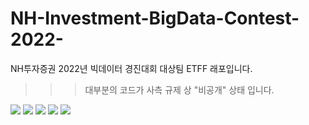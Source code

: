 # NH-Investment-BigData-Contest-2022-
NH투자증권 2022년 빅데이터 경진대회 대상팀 ETFF 래포입니다.

>>> 대부분의 코드가 사측 규제 상 "비공개" 상태 입니다.

![](https://github.com/Becky-Kwon/NH-Investment-BigData-Contest-2022-/blob/master/img/NH%ED%88%AC%EC%9E%90%EC%A6%9D%EA%B6%8C%EB%B3%B8%EC%84%A0.jpg?raw=true)
![](https://github.com/Becky-Kwon/NH-Investment-BigData-Contest-2022-/blob/master/img/Final_ETFF.jpg?raw=true)
![](https://github.com/Becky-Kwon/NH-Investment-BigData-Contest-2022-/blob/master/img/NH%ED%88%AC%EC%9E%90%EC%A6%9D%EA%B6%8C%EB%B3%B8%EC%84%A02.jpg?raw=true)
![](https://github.com/Becky-Kwon/NH-Investment-BigData-Contest-2022-/blob/master/img/6S2A3412.JPG?raw=true)
![](https://github.com/Becky-Kwon/NH-Investment-BigData-Contest-2022-/blob/master/img/%EC%B6%94%EC%B2%9C.jpg?raw=true)
